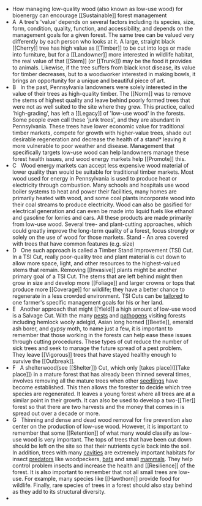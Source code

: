 - How managing low-quality wood (also known as low-use wood) for bioenergy can encourage [[Sustainable]] forest management
- A  A tree's 'value' depends on several factors including its species, size, form, condition, quality, function, and accessibility, and depends on the management goals for a given forest. The same tree can be valued very differently by each person who looks at it. A large, straight black [[Cherry]] tree has high value as [[Timber]] to be cut into logs or made into furniture, but for a [[Landowner]] more interested in wildlife habitat, the real value of that [[Stem]] (or [[Trunk]]) may be the food it provides to animals. Likewise, if the tree suffers from black knot disease, its value for timber decreases, but to a woodworker interested in making bowls, it brings an opportunity for a unique and beautiful piece of art.
- B   In the past, Pennsylvania landowners were solely interested in the value of their trees as high-quality timber. The [[Norm]] was to remove the stems of highest quality and leave behind poorly formed trees that were not as well suited to the site where they grew. This practice, called 'high-grading', has left a [[Legacy]] of 'low-use wood' in the forests. Some people even call these 'junk trees', and they are abundant in Pennsylvania. These trees have lower economic value for traditional timber markets, compete for growth with higher-value trees, shade out desirable regeneration and decrease the health of a stand* leaving it more vulnerable to poor weather and disease. Management that specifically targets low-use wood can help landowners manage these forest health issues, and wood energy markets help [[Promote]] this.
- C   Wood energy markets can accept less expensive wood material of lower quality than would be suitable for traditional timber markets. Most wood used for energy in Pennsylvania is used to produce heat or electricity through combustion. Many schools and hospitals use wood boiler systems to heat and power their facilities, many homes are primarily heated with wood, and some coal plants incorporate wood into their coal streams to produce electricity. Wood can also be gasified for electrical generation and can even be made into liquid fuels like ethanol and gasoline for lorries and cars. All these products are made primarily from low-use wood. Several tree- and plant-cutting approaches, which could greatly improve the long-term quality of a forest, focus strongly or solely on the use of wood for those markets. Stand - An area covered with trees that have common features (e.g. size)
- D   One such approach is called a Timber Stand Improvement (TSI) Cut. In a TSI Cut, really poor-quality tree and plant material is cut down to allow more space, light, and other resources to the highest-valued stems that remain. Removing [[Invasive]] plants might be another primary goal of a TSI Cut. The stems that are left behind might then grow in size and develop more [[Foliage]] and larger crowns or tops that produce more [[Coverage]] for wildlife; they have a better chance to regenerate in a less crowded environment. TSI Cuts can be [tailored]([[Tailor]]) to one farmer's specific management goals for his or her land.
- E   Another approach that might [[Yield]] a high amount of low-use wood is a Salvage Cut. With the many [pests]([[Pest]]) and [pathogens]([[Pathogen]]) visiting forests including hemlock wooly adelgid, Asian long horned [[Beetle]], emerald ash borer, and gypsy moth, to name just a few, it is important to remember that those working in the forests can help ease these issues through cutting procedures. These types of cut reduce the number of sick trees and seek to manage the future spread of a pest problem. They leave [[Vigorous]] trees that have stayed healthy enough to survive the [[Outbreak]].
- F   A shelterwood(see [[Shelter]]) Cut, which only [takes place]([[Take place]]) in a mature forest that has already been thinned several times, involves removing all the mature trees when other [seedlings]([[Seedling]]) have become established. This then allows the forester to decide which tree species are regenerated. It leaves a young forest where all trees are at a similar point in their growth. It can also be used to develop a two-[[Tier]] forest so that there are two harvests and the money that comes in is spread out over a decade or more.
- G   Thinning and dense and dead wood removal for fire prevention also center on the production of low-use wood. However, it is important to remember that some [[Retention]] of what many would classify as low-use wood is very important. The tops of trees that have been cut down should be left on the site so that their nutrients cycle back into the soil. In addition, trees with many [cavities]([[Cavity]]) are extremely important habitats for insect [predators]([[Predator]]) like woodpeckers, [bats]([[Bat]]) and small [mammals]([[Mammal]]). They help control problem insects and increase the health and [[Resilience]] of the forest. It is also important to remember that not all small trees are low-use. For example, many species like [[Hawthorn]] provide food for wildlife. Finally, rare species of trees in a forest should also stay behind as they add to its structural diversity.
-